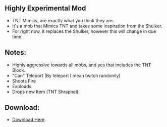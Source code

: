 ## Highly Experimental Mod
- TNT Mimics, are exactly what you think they are.
- It's a mob that Mimics TNT and takes some inspiration from the Shulker.
- For right now, it replaces the Shulker, however this will change in due time.


## Notes:
- Highly aggressive towards all mobs, and yes that includes the TNT Block.
- "Can" Teleport (By teleport I mean twitch randomly)
- Shoots Fire
- Exploads
- Drops new Item (TNT Shrapnel).


## Download:
- [Download Here](https://github.com/Cracko298/MC3DS-TNT-Mimics/releases/download/v011/TNT_Mimics.zip).
